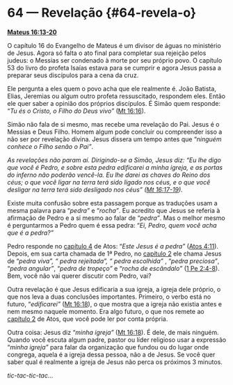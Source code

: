 # 64 — Revelação {#64-revela-o}

[**Mateus 16:13-20**](http://bibliaonline.com.br/acf/mt/16/13-20)

O capítulo 16 do Evangelho de Mateus é um divisor de águas no ministério de Jesus. Agora só falta o ato final para completar sua rejeição pelos judeus: o Messias ser condenado à morte por seu próprio povo. O capítulo 53 do livro do profeta Isaías estava para se cumprir e agora Jesus passa a preparar seus discípulos para a cena da cruz.

Ele pergunta a eles quem o povo acha que ele realmente é. João Batista, Elias, Jeremias ou algum outro profeta ressuscitado, respondem eles. Então ele quer saber a opinião dos próprios discípulos. É Simão quem responde: “_Tu és o Cristo, o Filho do Deus vivo”_ ([Mt 16:16](http://bibliaonline.com.br/acf/mt/16/16)).

Simão não fala de si mesmo, mas recebe uma revelação do Pai. Jesus é o Messias e Deus Filho. Homem algum pode concluir ou compreender isso a não ser por revelação divina. Jesus dissera um tempo antes que “_ninguém conhece o Filho senão o Pai”_.

_As revelações não param aí. Dirigindo-se a Simão, Jesus diz: “Eu lhe digo que você é Pedro, e sobre esta pedra edificarei a minha igreja, e as portas do inferno não poderão vencê-la. Eu lhe darei as chaves do Reino dos céus; o que você ligar na terra terá sido ligado nos céus, e o que você desligar na terra terá sido desligado nos céus” (_[_Mt 16:17-19_](http://bibliaonline.com.br/acf/mt/16/17-19)_)._

Existe muita confusão sobre esta passagem porque as traduções usam a mesma palavra para “_pedra”_ e “_rocha”_. Eu acredito que Jesus se referia à afirmação de Pedro e a si mesmo ao falar de “_pedra”_. Mas o melhor mesmo é perguntarmos a Pedro quem é essa pedra: “_Ei, Pedro, quem você acha que é a pedra?”_

Pedro responde no [capítulo 4](http://bibliaonline.com.br/acf/atos/4) de Atos: “_Este Jesus é a pedra”_ ([Atos 4:11](http://bibliaonline.com.br/acf/atos/4/11)). Depois, em sua carta chamada de 1ª Pedro, no [capítulo 2](http://bibliaonline.com.br/acf/1pe/2) ele chama Jesus de “_pedra viva”, “ pedra rejeitada”, “ pedra escolhida”_ , “_pedra preciosa”_, “_pedra angular”_, “_pedra de tropeço”_ e “_rocha de escândalo”_ ([1 Pe 2:4-8](http://bibliaonline.com.br/acf/1pe/2/4-8)). Bem, você não vai querer discutir com Pedro, vai?

Outra revelação é que Jesus edificaria a sua igreja, a igreja dele próprio, o que nos leva a duas conclusões importantes. Primeiro, o verbo está no futuro, “_edificarei”_ ([Mt 16:18](http://bibliaonline.com.br/acf/mt/16/18)), o que mostra que a igreja não existia antes e nem mesmo naquele momento. Era algo futuro, o que nos remete ao [capítulo 2](http://bibliaonline.com.br/acf/atos/2) de Atos, que você pode ler por conta própria.

Outra coisa: Jesus diz “_minha igreja”_ ([Mt 16:18](http://bibliaonline.com.br/acf/mt/16/18)). É dele, de mais ninguém. Quando você escuta algum padre, pastor ou líder religioso usar a expressão “_minha igreja”_ para falar da organização que fundou ou do lugar onde congrega, aquela é a igreja dessa pessoa, não a de Jesus. Se você quer saber qual é realmente a igreja de Jesus não perca os próximos 3 minutos.

_tic-tac-tic-tac..._